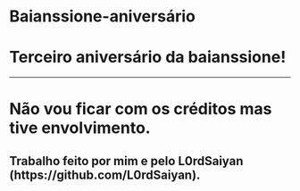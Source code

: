 # Baianssione-aniversário
<h1>Terceiro aniversário da baianssione!</h1>
<hr>
<h1>Não vou ficar com os créditos mas tive envolvimento.</h1>
<h2>Trabalho feito por mim e pelo L0rdSaiyan (https://github.com/L0rdSaiyan).</h2>

